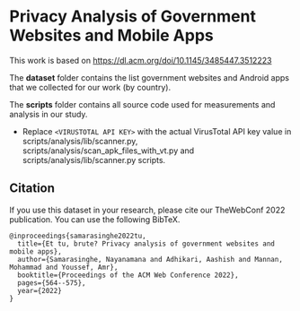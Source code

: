 # Privacy Analysis of Government Websites and Mobile Apps

This work is based on https://dl.acm.org/doi/10.1145/3485447.3512223

The **dataset** folder contains the list government websites and Android apps that we collected for our work (by country).

The **scripts** folder contains all source code used for measurements and analysis in our study.
- Replace ``<VIRUSTOTAL API KEY>`` with the actual VirusTotal API key value in scripts/analysis/lib/scanner.py, scripts/analysis/scan_apk_files_with_vt.py and scripts/analysis/lib/scanner.py scripts.

## Citation

If you use this dataset in your research, please cite our TheWebConf 2022 publication. You can use the following BibTeX.

```
@inproceedings{samarasinghe2022tu,
  title={Et tu, brute? Privacy analysis of government websites and mobile apps},
  author={Samarasinghe, Nayanamana and Adhikari, Aashish and Mannan, Mohammad and Youssef, Amr},
  booktitle={Proceedings of the ACM Web Conference 2022},
  pages={564--575},
  year={2022}
}
```
